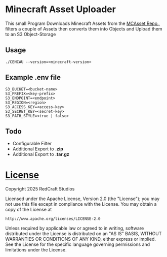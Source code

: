 # Minecraft Asset Uploader

This small Program Downloads Minecraft Assets from the [MCAsset Repo.](https://github.com/InventivetalentDev/minecraft-assets), filters a couple of Assets then converts them into Objects and Upload them to an S3 Object-Storage

## Usage

`./CENCAU --version=<minecraft-version>`

## Example .env file

```
S3_BUCKET=<bucket-name>
S3_PREFIX=<key-prefix>
S3_ENDPOINT=<endpoint>
S3_REGION=<region>
S3_ACCESS_KEY=<access-key>
S3_SECRET_KEY=<secret-key>
S3_PATH_STYLE=<true | false>
```

## Todo

- Configurable Filter
- Additional Export to **.zip**
- Additional Export to **.tar.gz**

# [License](/LICENSE)

Copyright 2025 RedCraft Studios

Licensed under the Apache License, Version 2.0 (the "License");
you may not use this file except in compliance with the License.
You may obtain a copy of the License at

    http://www.apache.org/licenses/LICENSE-2.0

Unless required by applicable law or agreed to in writing, software
distributed under the License is distributed on an "AS IS" BASIS,
WITHOUT WARRANTIES OR CONDITIONS OF ANY KIND, either express or implied.
See the License for the specific language governing permissions and
limitations under the License.
